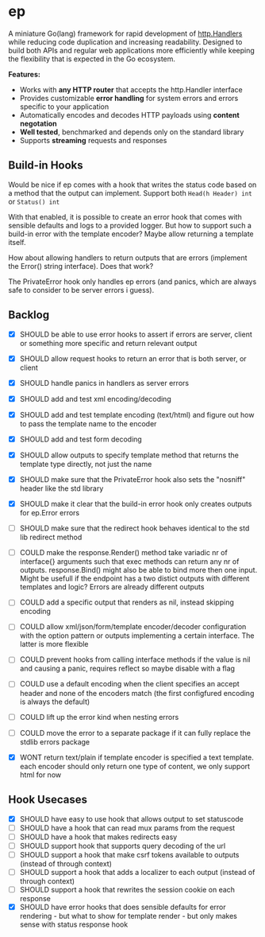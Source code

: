 # ep
A miniature Go(lang) framework for rapid development of [http.Handlers](https://pkg.go.dev/net/http?tab=doc#Handler) 
while reducing code duplication and increasing readability. Designed to build 
both APIs and regular web applications more efficiently while keeping the 
flexibility that is expected in the Go ecosystem.

__Features:__

- Works with __any HTTP router__ that accepts the http.Handler interface
- Provides customizable __error handling__ for system errors and errors specific to your application
- Automatically encodes and decodes HTTP payloads using __content negotation__ 
- __Well tested__, benchmarked and depends only on the standard library
- Supports __streaming__ requests and responses

## Build-in Hooks
Would be nice if ep comes with a hook that writes the status code based on a
method that the output can implement. Support both `Head(h Header) int`
or `Status() int`

With that enabled, it is possible to create an error hook that comes with
sensible defaults and logs to a provided logger. But how to support such a
build-in error with the template encoder? Maybe allow returning a template
itself. 

How about allowing handlers to return outputs that are errors (implement 
the Error() string interface). Does that work?

The PrivateError hook only handles ep errors (and panics, which are always
safe to consider to be server errors i guess). 


## Backlog
- [x] SHOULD be able to use error hooks to assert if errors are server, client or
      		 something more specific and return relevant output
- [x] SHOULD allow request hooks to return an error that is both server, or client
- [x] SHOULD handle panics in handlers as server errors
- [x] SHOULD add and test xml encoding/decoding
- [x] SHOULD add and test template encoding (text/html) and figure out how to
      		 pass the template name to the encoder
- [x] SHOULD add and test form decoding
- [x] SHOULD allow outputs to specify template method that returns the template
             type directly, not just the name
- [x] SHOULD make sure that the PrivateError hook also sets the "nosniff"
			 header like the std library
- [x] SHOULD make it clear that the build-in error hook only creates outputs for
             ep.Error errors
- [ ] SHOULD make sure that the redirect hook behaves identical to the std lib
             redirect method

- [ ] COULD  make the response.Render() method take variadic nr of interface{}
             arguments such that exec methods can return any nr of outputs.
             response.Bind() might also be able to bind more then one input.
             Might be usefull if the endpoint has a two distict outputs with
             different templates and logic? Errors are already different outputs
- [ ] COULD  add a specific output that renders as nil, instead skipping encoding 
- [ ] COULD  allow xml/json/form/template encoder/decoder configuration with the
             option pattern or outputs implementing a certain interface. The 
             latter is more flexible
- [ ] COULD  prevent hooks from calling interface methods if the value is nil and
      		 causing a panic, requires reflect so maybe disable with a flag
- [ ] COULD  use a default encoding when the client specifies an accept header
      		 and none of the encoders match (the first configfured encoding
      		 is always the default)
- [ ] COULD  lift up the error kind when nesting errors
- [ ] COULD  move the error to a separate package if it can fully replace the
             stdlib errors package

- [x] WONT   return text/plain if template encoder is specified a text template. 
             each encoder should only return one type of content, we only support
             html for now

## Hook Usecases
- [x] SHOULD have easy to use hook that allows output to set statuscode
- [ ] SHOULD have a hook that can read mux params from the request
- [ ] SHOULD have a hook that makes redirects easy
- [ ] SHOULD support hook that supports query decoding of the url
- [ ] SHOULD support a hook that make csrf tokens available to outputs (instead of through context)
- [ ] SHOULD support a hook that adds a localizer to each output (instead of through context)
- [ ] SHOULD support a hook that rewrites the session cookie on each response
- [x] SHOULD have error hooks that does sensible defaults for error rendering
		- but what to show for template render
		- but only makes sense with status response hook
